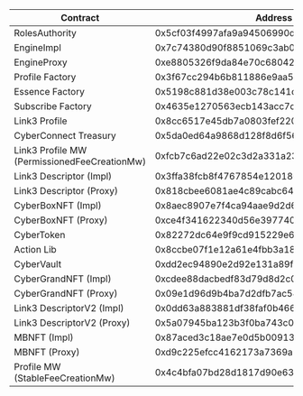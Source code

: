 | Contract                                     | Address                                    |
| -------------------------------------------- | ------------------------------------------ |
| RolesAuthority                               | 0x5cf03f4997afa9a94506990d24c12d6abad61e6f |
| EngineImpl                                   | 0x7c74380d90f8851069c3ab06146c85d5a5f2c8aa |
| EngineProxy                                  | 0xe8805326f9da84e70c680429ed46b924b3f158f2 |
| Profile Factory                              | 0x3f67cc294b6b811886e9aa52b2cc61c7e5962b58 |
| Essence Factory                              | 0x5198c881d38e003c78c141c9260df1bcc8d6296c |
| Subscribe Factory                            | 0x4635e1270563ecb143acc7db15e1041829e64c23 |
| Link3 Profile                                | 0x8cc6517e45db7a0803fef220d9b577326a12033f |
| CyberConnect Treasury                        | 0x5da0ed64a9868d128f8d6f56dc78b727f85ff2d0 |
| Link3 Profile MW (PermissionedFeeCreationMw) | 0xfcb7c6ad22e02c3d2a331a23c4748f278693c945 |
| Link3 Descriptor (Impl)                      | 0x3ffa38fcb8f4767854e120180e1ec814bba667e9 |
| Link3 Descriptor (Proxy)                     | 0x818cbee6081ae4c89cabc642ac2542b2585f68bb |
| CyberBoxNFT (Impl)                           | 0x8aec8907e7f4ca94aae9d2d6f09bb085d0c50d3e |
| CyberBoxNFT (Proxy)                          | 0xce4f341622340d56e397740d325fd357e62b91cb |
| CyberToken                                   | 0x82272dc64e9f9cd915229e61ffbf79f15e973dea |
| Action Lib                                   | 0x8ccbe07f1e12a61e4fbb3a1895d35dce001ff73a |
| CyberVault                                   | 0xdd2ec94890e2d92e131a89f73bfe124137e0c10e |
| CyberGrandNFT (Impl)                         | 0xcdee88dacbedf83d79d8d2c0f7923e2e62ae80f7 |
| CyberGrandNFT (Proxy)                        | 0x09e1d96d9b4ba7d2dfb7ac543e53f27f85317274 |
| Link3 DescriptorV2 (Impl)                    | 0x0dd63a883881df38faf0b466f808662dbde5f212 |
| Link3 DescriptorV2 (Proxy)                   | 0x5a07945ba123b3f0ba743c0b887e42e3fefce0e8 |
| MBNFT (Impl)                                 | 0x87aced3c18ae7e0d5b00913d3384ec80c816cf89 |
| MBNFT (Proxy)                                | 0xd9c225efcc4162173a7369a14fd559de4e4aadae |
| Profile MW (StableFeeCreationMw)             | 0x4c4bfa07bd28d1817d90e63a088643956f248159 |
